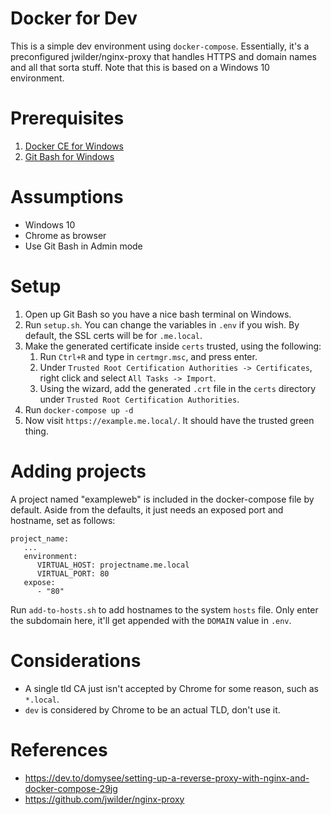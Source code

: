 # Docker for Dev

This is a simple dev environment using `docker-compose`. Essentially, it's a preconfigured jwilder/nginx-proxy that handles HTTPS and domain names and all that sorta stuff. Note that this is based on a Windows 10 environment.

# Prerequisites

1. [Docker CE for Windows](https://docs.docker.com/docker-for-windows/install/)
2. [Git Bash for Windows](https://gitforwindows.org/)

# Assumptions
* Windows 10
* Chrome as browser
* Use Git Bash in Admin mode

# Setup

1. Open up Git Bash so you have a nice bash terminal on Windows.
2. Run `setup.sh`. You can change the variables in `.env` if you wish. By default, the SSL certs will be for `.me.local`.
3. Make the generated certificate inside `certs` trusted, using the following:
   1. Run `Ctrl+R` and type in `certmgr.msc`, and press enter.
   2. Under `Trusted Root Certification Authorities -> Certificates`, right click and select `All Tasks -> Import`.
   3. Using the wizard, add the generated `.crt` file in the `certs` directory under `Trusted Root Certification Authorities`.
4. Run `docker-compose up -d`
5. Now visit `https://example.me.local/`. It should have the trusted green thing.

# Adding projects
A project named "exampleweb" is included in the docker-compose file by default. Aside from the defaults, it just needs an exposed port and hostname, set as follows:

```
project_name:
   ...
   environment:
      VIRTUAL_HOST: projectname.me.local
      VIRTUAL_PORT: 80
   expose:
      - "80"
```

Run `add-to-hosts.sh` to add hostnames to the system `hosts` file. Only enter the subdomain here, it'll get appended with the `DOMAIN` value in `.env`.

# Considerations
* A single tld CA just isn't accepted by Chrome for some reason, such as `*.local`.
* `dev` is considered by Chrome to be an actual TLD, don't use it.

# References
* https://dev.to/domysee/setting-up-a-reverse-proxy-with-nginx-and-docker-compose-29jg
* https://github.com/jwilder/nginx-proxy
